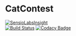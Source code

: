 # CatContest
[![SensioLabsInsight](https://insight.sensiolabs.com/projects/c2ad4213-40b4-49da-b313-1699ce9d04b5/big.png)](https://insight.sensiolabs.com/projects/c2ad4213-40b4-49da-b313-1699ce9d04b5)  
[![Build Status](https://travis-ci.org/ChristopheVilleger/CatContest.svg?branch=master)](https://travis-ci.org/ChristopheVilleger/CatContest)
[![Codacy Badge](https://www.codacy.com/project/badge/9c16c07b8c96436fb90b7c0b83924d0b)](https://www.codacy.com)
